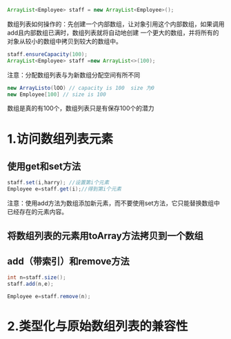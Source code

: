 ```java
ArrayList<Employee> staff = new ArrayList<Employee>();
```

数组列表如何操作的：先创建一个内部数组，让对象引用这个内部数组，如果调用add且内部数组已满时，数组列表就将自动地创建 一个更大的数组，并将所有的对象从较小的数组中拷贝到较大的数组中。

```java
staff.ensureCapacity(100);
ArrayList<Employee> staff =new ArrayList<>(100);
```

注意：分配数组列表与为新数组分配空间有所不同
```Java
new ArrayListo(lOO) // capacity is 100  size 为0
new Employee[100] // size is 100
```
数组是真的有100个，数组列表只是有保存100个的潜力

# 1.访问数组列表元素
##  使用get和set方法
```java
staff.set(i,harry); //设置第i个元素
Employee e=staff.get(i);//得到第i个元素
```
注意：使用add方法为数组添加新元素，而不要使用set方法，它只能替换数组中已经存在的元素内容。

## 将数组列表的元素用toArray方法拷贝到一个数组

## add（带索引）和remove方法
```java
int n=staff.size();
staff.add(n,e);
```
```java
Employee e=staff.remove(n);
```



# 2.类型化与原始数组列表的兼容性
